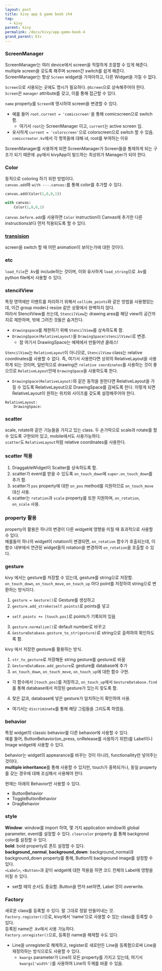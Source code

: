 ```yaml
---
layout: post
title: kivy app & game book ch4
tag:
  - kivy
parent: kivy
permalink: /docs/kivy/app-game-book-4
grand_parent: Etc
---
```


### ScreenManager
ScreenManager는 여러 device에서 screen을 적절하게 조절할 수 있게 해준다.  
multiple screen을 갖도록 해주며 screen간 switch를 쉽게 해준다.  
ScreenManager는 항상 `Screen` widget을 가져아하고, 다른 Widget을 가질 수 없다.  

`Screen`으로 사용되는 곳에도 명시가 필요하다. `@Screen`으로 상속해주어야 한다.  
`Screen`은 `manager` attribute를 갖고, 이를 통해 접근할 수 있다.  

`name` property를 `Screen`에 명시하여 screen을 변경할 수 있다.  
  * 예를 들어 `root.current = 'comicscreen'`을 통해 comicscreen으로 switch 함.
    * 여기서 `root`는 ScreenManager 이고, `current`는 active screen 임. 
  * 유사하게 `current = 'colorscreen'`으로 colorscreen으로 switch 할 수 있음.
    `comiccreator.kv`에서 각 항목들에 대해 id, root를 부여하는 이유

ScreenManager를 사용하게 되면 ScreenManager가 Screen들을 통제하게 되는 구조가 되기 때문에 .py에서 kivyApp이 빌드하는 최상위가 Manager가 되야 한다.  

### Color
동적으로 coloring 하기 위한 방법이다.  
`canvas.add`와 `with ---.canvas:`를 통해 color를 추가할 수 있다.  
```python
canvas.add(Color(1,0,0,1))

with canvas:
    Color(1,0,0,1)
```

`canvas.before.add`를 사용하면 `Color` instruction이 Canvas에 추가한 다른 instructions보다 먼저 적용되도록 할 수 있다.

### [transision](https://kivy.org/doc/stable/api-kivy.uix.screenmanager.html#changing-transitions)
screen을 switch 할 때 어떤 animation이 보이는가에 대한 것이다. 

### etc
`load_file`은 .kv를 include하는 것이며, 이와 유사하게 `load_string`으로 .kv를 python file에서 사용할 수 있다.  

### stencilView
특정 영역에만 이벤트를 처리하기 위해서 `collide_points`와 같은 방법을 사용했었는데, 이건 group mode나 resize 같은 상황에서 완벽하지 않다.  
따라서 StencilView를 쓰는데, `StencilView`는 drawing area를 해당 view의 공간까지로 제한하며, 밖에 그려진 것들은 숨겨진다.
  * `drawingspace`를 제한하기 위해 `StencilView`를 상속하도록 함.
  * `DrawingSpace(RelativeLayout)`을 `DrawingSpace(stencilView)`로 변경.
    * 참 여기서 DrawingSpace는 예제에서 만들어낸 클래스!

`StencilView`는 `RelativeLayout`이 아니므로, `StencilView` class는 relative coordinates를 사용할 수 없다. 즉, 여기서 사용한다면 상위의 RelativeLayout을 사용하게 되는 것이며, 일반적으로 drawing은 `relative coordinates`를 사용하는 것이 좋으므로 `RelativeLayout`안에 `DrawingSpace`을 사용하도록 한다.
  * `DrawingSpace(RelativeLayout)`와 같은 동작을 원한다면 RelativeLayout을 가질 수 있도록 RelativeLayout으로 DrawingSpace를 감싸도록 한다. 이렇게 되면 RelativeLayout이 원하는 위치와 사이즈를 갖도록 설정해주어야 한다.  
  ```
  RelativeLayout:
      DrawingSpace:
  ```

### scatter
scale, rotate와 같은 기능들을 가지고 있는 class. 두 손가락으로 scale과 rotate를 할 수 있도록 구현되어 있고, mobile에서도 사용가능하다.  
`scatter`도 `RelativeLayout`처럼 relative coordinates를 사용한다.  
  
### scatter 적용  
1. DraggableWidget이 Scatter를 상속하도록 함.
2. scatter가 event를 받을 수 있도록 `on_touch_down`에 `super.on_touch_down`를 추가 함.
3. scatter가 `pos` property에 대한 `on_pos` method를 지원하므로 `on_touch_move` 대신 사용.
4. scatter는 `rotation`과 `scale` property를 또한 지원하며, `on_rotation`, `on_scale` 사용.

### property 활용
property의 활용은 하나의 변경이 다른 widget에 영향을 미칠 때 효과적으로 사용할 수 있다.  
예를들어 하나의 widget이 rotation이 변경되면, `on_rotation` 함수가 호출되는데, 이 함수 내부에서 연관된 widget들의 rotation을 변경하여 `on_rotation`을 호출할 수 있다.
  
### gesture
kivy 에서는 gesture를 저장할 수 있는데, gesture를 string으로 저장함.  
`on_touch_down`, `on_touch_move`, `on_touch_up` 마다 point를 저장하여 string으로 변환하는 방식이다.
1. `gesture = Gesture()`로 Gesture를 생성하고
2. `gesture.add_stroke(self.points)`로 points를 넣고
  * `self.points += [touch.pos]`로 points가 기록되어 있음
3. `gesture.normalize()`로 default number로 바꾸고
4. `GestureDatabase.gesture_to_str(gesture)`로 string으로 출력하여 확인하도록 함.

kivy 에서 저장한 gesture를 활용하는 방식.  
1. `str_to_gesture`로 저장해둔 string gesture를 gesture로 바꿈
2. `GestureDataBase.add_gesture`로 gesture를 database에 추가
3. `on_touch_down`, `on_touch_move`, `on_touch_up`에 대한 함수 구현.  
  * 각 함수에서 `[touch.pos]`를 저장하고, `on_touch_up`에서 `GestureDatabase.find`를 통해 database에서 저장된 gesture가 있는지 찾도록 함.
4. 찾은 값과, database에 넣은 gesture가 일치하는지 확인하여 사용.
  * 여기서는 `discriminate`를 통해 해당 그림들을 그리도록 하였음.

### behavior
특정 widget의 classic behavior를 다른 behavior에 사용할 수 있다.  
예를 들어, ButtonBehavior(on_press, onRelease를 사용하기 위한)를 Label이나 Image widget에 사용할 수 있다.  

behavior는 widget의 appearance를 바꾸는 것이 아니라, functionallity만 넣어주는 것이다.  
**multiple inheritance**를 통해 사용할 수 있지만, touch가 중복되거나, 동일 property를 갖는 경우에 대해 조심해서 사용해야 한다.  

현재는 아래의 Behavior만 사용할 수 있다.  
* ButtonBehavior
* ToggleButtonBehavior
* DragBehavior

### style
**Window**: window를 import 하여, 몇 가지 application window와 global parameter, event를 설정할 수 있다. `clearcolor` property 를 통해 backgrond color를 설정할 수 있다.  
**bold**: bold property로 폰트 설정할 수 있다.  
**background_normal**, **background_down**: background_normal과 background_down property를 통해, Button의 background image를 설정할 수 있다.  
`<Label>`, `<Button>`과 같이 widget에 대한 적용을 하면 코드 전체의 Label에 영향을 미칠 수 있다.  
  * set할 때의 순서도 중요함. Button을 먼저 set하면, Label 것이 overwrite.

### Factory
새로운 class를 등록할 수 있다. 말 그대로 정말 만들어내는 것.  
`Factory.register()`으로, kivy에서 'name'으로 사용할 수 있는 class를 등록할 수 있다.  
등록된 name은 .kv에서 사용 가능하다.  
`Factory.unregister()`으로, 등록된 name을 해제할 수도 있다.  
  * Line을 unregister로 해제하고, register로 새로만든 Line을 등록함으로써 Line을 재정의하는 방식으로도 사용할 수 있다.  
    * `kwargs` parameter가 Line의 모든 property를 가지고 있는데, 여기서 `kwargs['width']`를 사용하여 Line의 두께를 바꿀 수 있음.